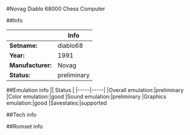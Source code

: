 #Novag Diablo 68000 Chess Computer

##Info

||Info|
|-----|-----|
|**Setname:**|diablo68
|**Year:**|1991
|**Manufacturer:**|Novag
|**Status:**|preliminary

##Emulation info
|| Status |
|-----|-----|
|Overall emulation:|preliminary
|Color emulation:|good
|Sound emulation:|preliminary
|Graphics emulation:|good
|Savestates:|supported

##Tech info

##Romset info

<!--- START OF EDITED COMMENT DO NOT TOUCH TEXT ABOVE-->
